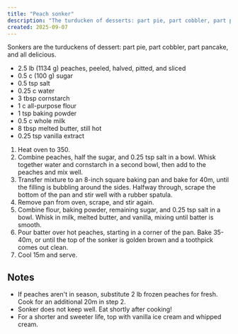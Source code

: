 ```yaml
---
title: "Peach sonker"
description: "The turducken of desserts: part pie, part cobbler, part pancake, and all delicious."
created: 2025-09-07
---
```


Sonkers are the turduckens of dessert: part pie, part cobbler, part pancake,
and all delicious.

- 2.5 lb (1134 g) peaches, peeled, halved, pitted, and sliced
- 0.5 c (100 g) sugar
- 0.5 tsp salt
- 0.25 c water
- 3 tbsp cornstarch
- 1 c all-purpose flour
- 1 tsp baking powder
- 0.5 c whole milk
- 8 tbsp melted butter, still hot
- 0.25 tsp vanilla extract

1. Heat oven to 350.
2. Combine peaches, half the sugar, and 0.25 tsp salt in a bowl. Whisk together
   water and cornstarch in a second bowl, then add to the peaches and mix well.
3. Transfer mixture to an 8-inch square baking pan and bake for 40m, until the
   filling is bubbling around the sides. Halfway through, scrape the bottom of
   the pan and stir well with a rubber spatula.
4. Remove pan from oven, scrape, and stir again.
5. Combine flour, baking powder, remaining sugar, and 0.25 tsp salt in a bowl.
   Whisk in milk, melted butter, and vanilla, mixing until batter is smooth.
6. Pour batter over hot peaches, starting in a corner of the pan. Bake 35-40m,
   or until the top of the sonker is golden brown and a toothpick comes out
   clean.
7. Cool 15m and serve.

## Notes

- If peaches aren't in season, substitute 2 lb frozen peaches for fresh. Cook for an additional 20m
  in step 2.
- Sonker does not keep well. Eat shortly after cooking!
- For a shorter and sweeter life, top with vanilla ice cream and whipped cream.
